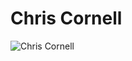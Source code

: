 # Chris Cornell

![Chris Cornell](http://assets.farmhouse.co/publishing/1-shoot-it-yourself/images/chris-cornell-1.jpg)
